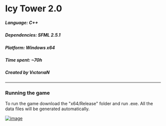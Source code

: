# Icy Tower 2.0

##### Language: C++
##### Dependencies: SFML 2.5.1
##### Platform: Windows x64
##### Time spent: ~70h
##### Created by VıctorıaN

---

### Running the game

To run the game download the "x64/Release" folder and run .exe.
All the data files will be generated automatically.

<a href="https://youtu.be/wTdsOLkvDyg" target="_blank" rel="noopener">![image](https://user-images.githubusercontent.com/76051722/123559957-84a35280-d79f-11eb-9750-7e9ae710cd04.png)</a>
